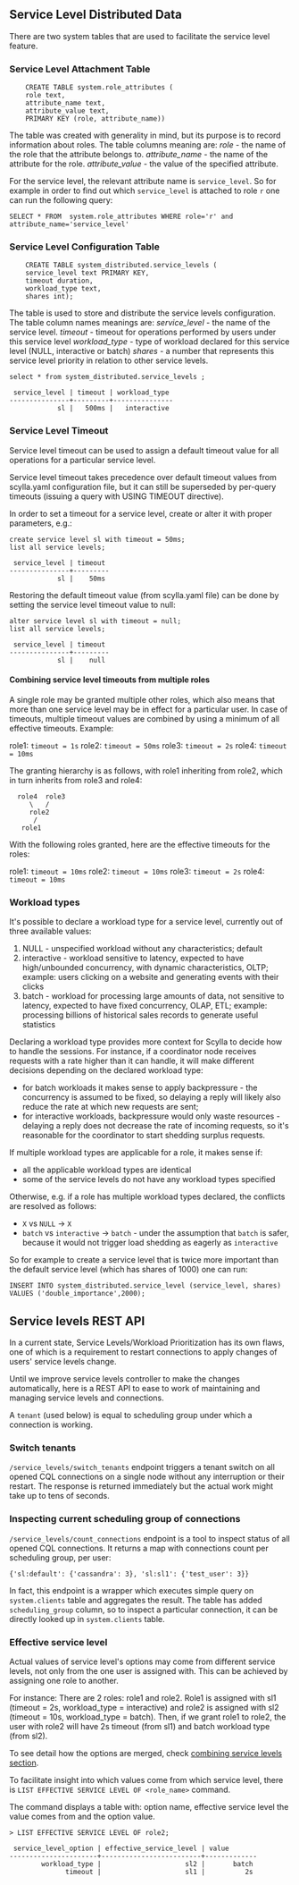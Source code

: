 ## Service Level Distributed Data

There are two system tables that are used to facilitate the service level feature.


### Service Level Attachment Table

```
    CREATE TABLE system.role_attributes (
    role text,
    attribute_name text,
    attribute_value text,
    PRIMARY KEY (role, attribute_name))
```
The table was created with generality in mind, but its purpose is to record
information about roles. The table columns meaning are:
*role* - the name of the role that the attribute belongs to.
*attribute_name* - the name of the attribute for the role.
*attribute_value* - the value of the specified attribute.

For the service level, the relevant attribute name is `service_level`.
So for example in order to find out which `service_level` is attached to role `r`
one can run the following query:

```
SELECT * FROM  system.role_attributes WHERE role='r' and attribute_name='service_level'

```

### Service Level Configuration Table

```
    CREATE TABLE system_distributed.service_levels (
    service_level text PRIMARY KEY,
    timeout duration,
    workload_type text,
    shares int);
```

The table is used to store and distribute the service levels configuration.
The table column names meanings are:
*service_level* - the name of the service level.
*timeout* - timeout for operations performed by users under this service level
*workload_type* - type of workload declared for this service level (NULL, interactive or batch)
*shares* - a number that represents this service level priority in relation to other service levels.

```
select * from system_distributed.service_levels ;

 service_level | timeout | workload_type
---------------+---------+---------------
            sl |   500ms |   interactive

```

### Service Level Timeout

Service level timeout can be used to assign a default timeout value for all operations for a particular service level.

Service level timeout takes precedence over default timeout values from scylla.yaml configuration
file, but it can still be superseded by per-query timeouts (issuing a query with USING TIMEOUT directive).

In order to set a timeout for a service level, create or alter it with proper parameters, e.g.:
```
create service level sl with timeout = 50ms;
list all service levels;

 service_level | timeout 
---------------+---------
            sl |    50ms

```

Restoring the default timeout value (from scylla.yaml file) can be done by setting the service level timeout value to null:
```
alter service level sl with timeout = null;
list all service levels;

 service_level | timeout 
---------------+---------
            sl |    null

```

#### Combining service level timeouts from multiple roles

A single role may be granted multiple other roles, which also means that more than one service level may be in effect
for a particular user. In case of timeouts, multiple timeout values are combined by using a minimum of all effective
timeouts. Example:

role1: `timeout = 1s`
role2: `timeout = 50ms`
role3: `timeout = 2s`
role4: `timeout = 10ms`

The granting hierarchy is as follows, with role1 inheriting from role2, which in turn
inherits from role3 and role4:

      role4  role3
         \   /
         role2
          /
       role1
        
With the following roles granted, here are the effective timeouts for the roles:

role1: `timeout = 10ms`
role2: `timeout = 10ms`
role3: `timeout = 2s`
role4: `timeout = 10ms`

### Workload types

It's possible to declare a workload type for a service level, currently out of three available values:
 1. NULL - unspecified workload without any characteristics; default
 2. interactive - workload sensitive to latency, expected to have high/unbounded concurrency,
    with dynamic characteristics, OLTP;
    example: users clicking on a website and generating events with their clicks
 3. batch - workload for processing large amounts of data, not sensitive to latency, expected to have
    fixed concurrency, OLAP, ETL;
    example: processing billions of historical sales records to generate useful statistics

Declaring a workload type provides more context for Scylla to decide how to handle the sessions.
For instance, if a coordinator node receives requests with a rate higher than it can handle,
it will make different decisions depending on the declared workload type:
 - for batch workloads it makes sense to apply backpressure - the concurrency is assumed to be fixed,
   so delaying a reply will likely also reduce the rate at which new requests are sent;
 - for interactive workloads, backpressure would only waste resources - delaying a reply does not
   decrease the rate of incoming requests, so it's reasonable for the coordinator to start shedding
   surplus requests.

If multiple workload types are applicable for a role, it makes sense if:
 - all the applicable workload types are identical
 - some of the service levels do not have any workload types specified

Otherwise, e.g. if a role has multiple workload types declared,
the conflicts are resolved as follows:
 - `X` vs `NULL` -> `X`
 - `batch` vs `interactive` -> `batch` - under the assumption that `batch` is safer, because it would not trigger load shedding as eagerly as `interactive`

 So for example to create a service level that is twice more important than the default service
 level (which has shares of 1000) one can run:

 ```
 INSERT INTO system_distributed.service_level (service_level, shares) VALUES ('double_importance',2000);
 ```

## Service levels REST API

In a current state, Service Levels/Workload Prioritization has its own flaws, one of which is a requirement to restart connections to apply changes of users' service levels change.

Until we improve service levels controller to make the changes automatically, here is a REST API to ease to work of maintaining and managing service levels and connections.

A `tenant` (used below) is equal to scheduling group under which a connection is working.

### Switch tenants

`/service_levels/switch_tenants` endpoint triggers a tenant switch on all opened CQL connections on a single node without any interruption or their restart.
The response is returned immediately but the actual work might take up to tens of seconds.

### Inspecting current scheduling group of connections

`/service_levels/count_connections` endpoint is a tool to inspect status of all opened CQL connections. It returns a map with connections count per scheduling group, per user:
```
{'sl:default': {'cassandra': 3}, 'sl:sl1': {'test_user': 3}}
```

In fact, this endpoint is a wrapper which executes simple query on `system.clients` table and aggregates the result. The table has added `scheduling_group` column, so to inspect a particular connection, it can be directly looked up in `system.clients` table.

### Effective service level

Actual values of service level's options may come from different service levels, not only from the one user is assigned with. This can be achieved by assigning one role to another.

For instance:
There are 2 roles: role1 and role2. Role1 is assigned with sl1 (timeout = 2s, workload_type = interactive) and role2 is assigned with sl2 (timeout = 10s, workload_type = batch).
Then, if we grant role1 to role2, the user with role2 will have 2s timeout (from sl1) and batch workload type (from sl2).

To see detail how the options are merged, check [combining service levels section](#combining-service-level-timeouts-from-multiple-roles).

To facilitate insight into which values come from which service level, there is `LIST EFFECTIVE SERVICE LEVEL OF <role_name>` command.

The command displays a table with: option name, effective service level the value comes from and the option value.

```
> LIST EFFECTIVE SERVICE LEVEL OF role2;

 service_level_option | effective_service_level | value
----------------------+-------------------------+-------------
        workload_type |                     sl2 |       batch
              timeout |                     sl1 |          2s
```
